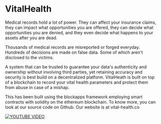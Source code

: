 # VitalHealth
Medical records hold a lot of power. They can affect your insurance claims, they can impact what opportunities you are offered, they can decide what opportunities you are denied, and they even decide what happens to your assets after you are dead.
    
Thousands of medical records are misreported or forged everyday. Hundreds of decisions are made on false data. Some of which aren't disclosed to the victims.

A system that can be trusted to guarantee your data's authenticity and ownership without involving third parties, yet retaining accuracy and security is best build on a decentralized platform. VitalHeath is built on top of a blockchain to record your vital health parameters and protect them from abuse in case of a mishap.

This has been built using the blockapps framework employing smart contracts with solidity on the ethereum blockchain. To know more, you can look at our source code on Github. Our website is at vital-health.co 

[![YOUTUBE VIDEO](https://img.youtube.com/vi/XLOVJovkhQU/0.jpg)](https://www.youtube.com/watch?v=XLOVJovkhQU)
